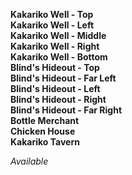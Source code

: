 ﻿**Kakariko Well - Top**  
**Kakariko Well - Left**  
**Kakariko Well - Middle**  
**Kakariko Well - Right**  
**Kakariko Well - Bottom**  
**Blind's Hideout - Top**  
**Blind's Hideout - Far Left**  
**Blind's Hideout - Left**  
**Blind's Hideout - Right**  
**Blind's Hideout - Far Right**  
**Bottle Merchant**  
**Chicken House**  
**Kakariko Tavern**

*Available*
